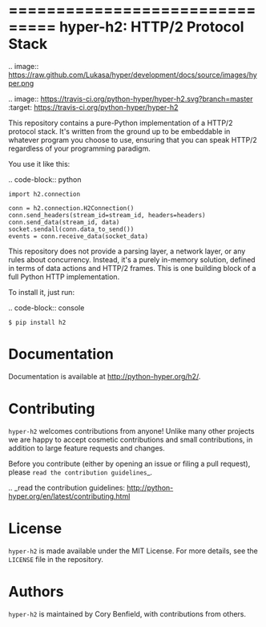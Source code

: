 ===============================
hyper-h2: HTTP/2 Protocol Stack
===============================

.. image:: https://raw.github.com/Lukasa/hyper/development/docs/source/images/hyper.png

.. image:: https://travis-ci.org/python-hyper/hyper-h2.svg?branch=master
    :target: https://travis-ci.org/python-hyper/hyper-h2

This repository contains a pure-Python implementation of a HTTP/2 protocol
stack. It's written from the ground up to be embeddable in whatever program you
choose to use, ensuring that you can speak HTTP/2 regardless of your
programming paradigm.

You use it like this:

.. code-block:: python

    import h2.connection

    conn = h2.connection.H2Connection()
    conn.send_headers(stream_id=stream_id, headers=headers)
    conn.send_data(stream_id, data)
    socket.sendall(conn.data_to_send())
    events = conn.receive_data(socket_data)

This repository does not provide a parsing layer, a network layer, or any rules
about concurrency. Instead, it's a purely in-memory solution, defined in terms
of data actions and HTTP/2 frames. This is one building block of a full Python
HTTP implementation.

To install it, just run:

.. code-block:: console

    $ pip install h2

Documentation
=============

Documentation is available at http://python-hyper.org/h2/.

Contributing
============

``hyper-h2`` welcomes contributions from anyone! Unlike many other projects we
are happy to accept cosmetic contributions and small contributions, in addition
to large feature requests and changes.

Before you contribute (either by opening an issue or filing a pull request),
please `read the contribution guidelines`_.

.. _read the contribution guidelines: http://python-hyper.org/en/latest/contributing.html

License
=======

``hyper-h2`` is made available under the MIT License. For more details, see the
``LICENSE`` file in the repository.

Authors
=======

``hyper-h2`` is maintained by Cory Benfield, with contributions from others.
